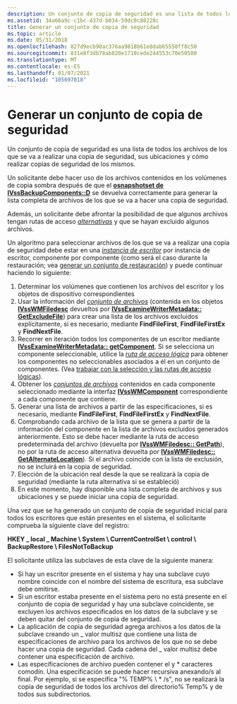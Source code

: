 ```yaml
---
description: Un conjunto de copia de seguridad es una lista de todos los archivos de los que se va a realizar una copia de seguridad, sus ubicaciones y cómo realizar copias de seguridad de los mismos.
ms.assetid: 34a66a9c-c1bc-437d-b034-59dc0c88228c
title: Generar un conjunto de copia de seguridad
ms.topic: article
ms.date: 05/31/2018
ms.openlocfilehash: 827d9ecb90ac376aa9818b61e8dab65550ff8c50
ms.sourcegitcommit: 831e8f3db78ab820e1710cede244553c70e50500
ms.translationtype: MT
ms.contentlocale: es-ES
ms.lasthandoff: 01/07/2021
ms.locfileid: "105697018"
---
```

# <a name="generating-a-backup-set"></a>Generar un conjunto de copia de seguridad

Un conjunto de copia de seguridad es una lista de todos los archivos de los que se va a realizar una copia de seguridad, sus ubicaciones y cómo realizar copias de seguridad de los mismos.

Un solicitante debe hacer uso de los archivos contenidos en los volúmenes de copia sombra después de que el [**osnapshotset de IVssBackupComponents::D**](/windows/desktop/api/VsBackup/nf-vsbackup-ivssbackupcomponents-dosnapshotset) se devuelva correctamente para generar la lista completa de archivos de los que se va a hacer una copia de seguridad.

Además, un solicitante debe afrontar la posibilidad de que algunos archivos tengan rutas de acceso [*alternativas*](vssgloss-a.md) y que se hayan excluido algunos archivos.

Un algoritmo para seleccionar archivos de los que se va a realizar una copia de seguridad debe estar en una [*instancia de escritor*](vssgloss-w.md) por instancia de escritor, componente por componente (como será el caso durante la restauración; vea [generar un conjunto de restauración](generating-a-restore-set.md)) y puede continuar haciendo lo siguiente:

1.  Determinar los volúmenes que contienen los archivos del escritor y los objetos de dispositivo correspondientes
2.  Usar la información del [*conjunto de archivos*](vssgloss-f.md) (contenida en los objetos [**IVssWMFiledesc**](/windows/desktop/api/VsWriter/nl-vswriter-ivsswmfiledesc) devueltos por [**IVssExamineWriterMetadata:: GetExcludeFile**](/windows/desktop/api/VsBackup/nf-vsbackup-ivssexaminewritermetadata-getexcludefile)) para crear una lista de los archivos excluidos explícitamente, si es necesario, mediante **FindFileFirst**, **FindFileFirstEx** y **FindNextFile**.
3.  Recorrer en iteración todos los componentes de un escritor mediante [**IVssExamineWriterMetadata:: getComponent**](/windows/desktop/api/VsBackup/nf-vsbackup-ivssexaminewritermetadata-getcomponent). Si se selecciona un componente seleccionable, utilice la [*ruta de acceso lógica*](vssgloss-l.md) para obtener los componentes no seleccionables asociados a él en un conjunto de componentes. (Vea [trabajar con la selección y las rutas de acceso lógicas](working-with-selectability-and-logical-paths.md)).
4.  Obtener los [*conjuntos de archivos*](vssgloss-f.md) contenidos en cada componente seleccionado mediante la interfaz [**IVssWMComponent**](/windows/desktop/api/VsBackup/nl-vsbackup-ivsswmcomponent) correspondiente a cada componente que contiene.
5.  Generar una lista de archivos a partir de las especificaciones, si es necesario, mediante **FindFileFirst**, **FindFileFirstEx** y **FindNextFile**.
6.  Comprobando cada archivo de la lista que se genera a partir de la información del componente en la lista de archivos excluidos generados anteriormente. Esto se debe hacer mediante la ruta de acceso predeterminada del archivo (devuelta por [**IVssWMFiledesc:: GetPath**](/windows/desktop/api/VsWriter/nf-vswriter-ivsswmfiledesc-getpath)), no por la ruta de acceso alternativa devuelta por [**IVssWMFiledesc:: GetAlternateLocation**](/windows/desktop/api/VsWriter/nf-vswriter-ivsswmfiledesc-getalternatelocation)). Si el archivo coincide con la lista de exclusión, no se incluirá en la copia de seguridad.
7.  Elección de la ubicación real desde la que se realizará la copia de seguridad (mediante la ruta alternativa si se estableció)
8.  En este momento, hay disponible una lista completa de archivos y sus ubicaciones y se puede iniciar una copia de seguridad.

Una vez que se ha generado un conjunto de copia de seguridad inicial para todos los escritores que están presentes en el sistema, el solicitante comprueba la siguiente clave del registro:

**HKEY \_ local \_ Machine \\ System \\ CurrentControlSet \\ control \\ BackupRestore \\ FilesNotToBackup**

El solicitante utiliza las subclaves de esta clave de la siguiente manera:

-   Si hay un escritor presente en el sistema y hay una subclave cuyo nombre coincide con el nombre del sistema de escritura, esa subclave debe omitirse.
-   Si un escritor estaba presente en el sistema pero no está presente en el conjunto de copia de seguridad y hay una subclave coincidente, se excluyen los archivos especificados en los datos de la subclave y se deben quitar del conjunto de copia de seguridad.
-   La aplicación de copia de seguridad agrega archivos a los datos de la subclave creando un \_ valor multisz que contiene una lista de especificaciones de archivo para los archivos de los que no se debe hacer una copia de seguridad. Cada cadena del \_ valor multisz debe contener una especificación de archivo.
-   Las especificaciones de archivo pueden contener el y \* caracteres comodín. Una especificación se puede hacer recursiva anexando/s al final. Por ejemplo, si se especifica "% TEMP% \\ \* /s", no se realizará la copia de seguridad de todos los archivos del directorio% Temp% y de todos sus subdirectorios.

 

 



